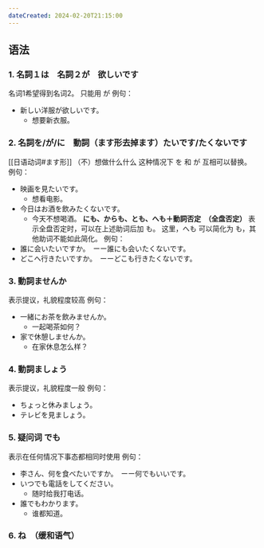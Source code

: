 ```yaml
---
dateCreated: 2024-02-20T21:15:00
---
```

## 语法
### 1. 名詞１は　名詞２が　欲しいです
名词1希望得到名词2。
只能用 が
例句：
- 新しい洋服が欲しいです。
	- 想要新衣服。
### 2. 名詞を/が/に　動詞（ます形去掉ます）たいです/たくないです
[[日语动词#ます形]]
（不）想做什么什么
这种情况下 を 和 が 互相可以替换。
例句：
- 映画を見たいです。
	- 想看电影。
- 今日はお酒を飲みたくないです。
	- 今天不想喝酒。
**にも、からも、とも、へも＋動詞否定　（全盘否定）**
表示全盘否定时，可以在上述助词后加 も。
这里，へも 可以简化为 も，其他助词不能如此简化。
例句：
- 誰に会いたいですか。　ーー誰にも会いたくないです。
- どこへ行きたいですか。　ーーどこも行きたくないです。
### 3. 動詞ませんか
表示提议，礼貌程度较高
例句：
- 一緒にお茶を飲みませんか。
	- 一起喝茶如何？
- 家で休憩しませんか。
	- 在家休息怎么样？
### 4. 動詞ましょう
表示提议，礼貌程度一般
例句：
- ちょっと休みましょう。
- テレビを見ましょう。
### 5. 疑问词 でも
表示在任何情况下事态都相同时使用
例句：
- 李さん、何を食べたいですか。　ーー何でもいいです。
- いつでも電話をしてください。
	- 随时给我打电话。
- 誰でもわかります。
	- 谁都知道。
### 6. ね　（缓和语气）